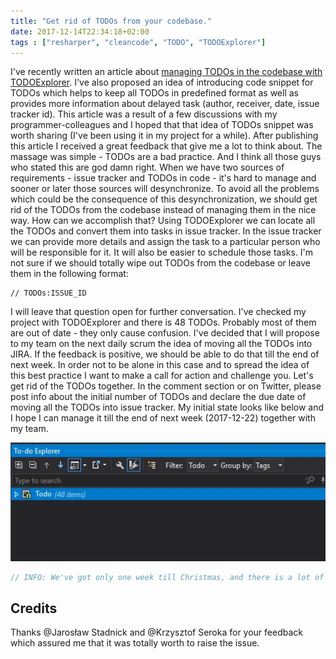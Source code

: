 ```yaml
---
title: "Get rid of TODOs from your codebase."
date: 2017-12-14T22:34:18+02:00
tags : ["resharper", "cleancode", "TODO", "TODOExplorer"]
---
```

I've recently written an article about [managing TODOs in the codebase with TODOExplorer](/post/how-to-manage-todo-in-codebase/). I've also proposed an idea of introducing code snippet for TODOs which helps to keep all TODOs in predefined format as well as provides more information about delayed task (author, receiver, date, issue tracker id). This article was a result of a few discussions with my programmer-colleagues and I hoped that that idea of TODOs snippet was worth sharing (I've been using it in my project for a while). After publishing this article I received a great feedback that give me a lot to think about. The massage was simple - TODOs are a bad practice. And I think all those guys who stated this are god damn right. When we have two sources of requirements - issue tracker and TODOs in code - it's hard to manage and sooner or later those sources will desynchronize. To avoid all the problems which could be the consequence of this desynchronization, we should get rid of the TODOs from the codebase instead of managing them in the nice way. How can we accomplish that? Using TODOExplorer we can locate all the TODOs and convert them into tasks in issue tracker. In the issue tracker we can provide more details and assign the task to a particular person who will be responsible for it. It will also be easier to schedule those tasks. I'm not sure if we should totally wipe out TODOs from the codebase or leave them in the following format:
```plaintext
// TODOs:ISSUE_ID
```
I will leave that question open for further conversation.
I've checked my project with TODOExplorer and there is 48 TODOs. Probably most of them are out of date - they only cause confusion. I've decided that I will propose to my team on the next daily scrum the idea of moving all the TODOs into JIRA. If the feedback is positive, we should be able to do that till the end of next week. In order not to be alone in this case and to spread the idea of this best practice I want to make a call for action and challenge you. Let's get rid of the TODOs together. In the comment section or on Twitter, please post info about the initial number of TODOs and declare the due date of moving all the TODOs into issue tracker. My initial state looks like below and I hope I can manage it till the end of next week (2017-12-22) together with my team.

![my TODOs](mytodo.jpg)

```csharp
// INFO: We've got only one week till Christmas, and there is a lot of advent calendar challenges in the internet. You can treat this idea of getting rid of TODOs as your advent assignment. Let's celebrate Christmas with clean code in the repository ;)
```

## Credits
Thanks @Jarosław Stadnick and @Krzysztof Seroka for your feedback which assured me that it was totally worth to raise the issue.


